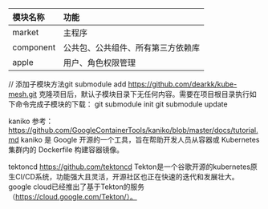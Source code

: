 | 模块名称  | 功能  |
|:----------|:----------|
| market    | 主程序    |
| component    | 公共包、公共组件、所有第三方依赖库    |
| apple    | 用户、角色权限管理    |


// 添加子模块方法git submodule add https://github.com/dearkk/kube-mesh.git
克隆项目后，默认子模块目录下无任何内容。需要在项目根目录执行如下命令完成子模块的下载：
git submodule init
git submodule update

kaniko
参考：
https://github.com/GoogleContainerTools/kaniko/blob/master/docs/tutorial.md
kaniko 是 Google 开源的一个工具，旨在帮助开发人员从容器或 Kubernetes 集群内的 Dockerfile 构建容器镜像。

tektoncd
https://github.com/tektoncd
Tekton是一个谷歌开源的kubernetes原生CI/CD系统，功能强大且灵活，开源社区也正在快速的迭代和发展壮大。
google cloud已经推出了基于Tekton的服务（https://cloud.google.com/Tekton/）。